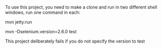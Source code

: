 To use this project, you need to make a clone and run in two different shell windows, run one command in each:

mvn jetty:run

mvn -Dselenium.version=2.6.0 test

This project deliberately fails if you do not specify the version to test